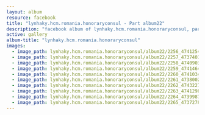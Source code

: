 ```yaml
---
layout: album
resource: facebook
title: "lynhaky.hcm.romania.honoraryconsul - Part album22"
description: "facebook album of lynhaky.hcm.romania.honoraryconsul, part album22."
active: gallery
album-title: "lynhaky.hcm.romania.honoraryconsul"
images:
  - image_path: lynhaky.hcm.romania.honoraryconsul/album22/2256_474125484_1148870489930243_2639167870737978804_n.jpg
  - image_path: lynhaky.hcm.romania.honoraryconsul/album22/2257_473740164_1148870486596910_2764870823610652327_n.jpg
  - image_path: lynhaky.hcm.romania.honoraryconsul/album22/2258_474090312_1148870173263608_6549422204451742148_n.jpg
  - image_path: lynhaky.hcm.romania.honoraryconsul/album22/2259_474146406_1148870229930269_1750470183569149040_n.jpg
  - image_path: lynhaky.hcm.romania.honoraryconsul/album22/2260_474103423_1148870376596921_7984646617119358230_n.jpg
  - image_path: lynhaky.hcm.romania.honoraryconsul/album22/2261_473800298_1148870369930255_5734018612847969607_n.jpg
  - image_path: lynhaky.hcm.romania.honoraryconsul/album22/2262_474322706_1148870493263576_3255769282929500772_n.jpg
  - image_path: lynhaky.hcm.romania.honoraryconsul/album22/2263_474129862_1148870463263579_7184727323462999951_n.jpg
  - image_path: lynhaky.hcm.romania.honoraryconsul/album22/2264_473998776_1148870449930247_2161558528369589197_n.jpg
  - image_path: lynhaky.hcm.romania.honoraryconsul/album22/2265_473727848_1148870473263578_2032153554301251873_n.jpg
---
```

